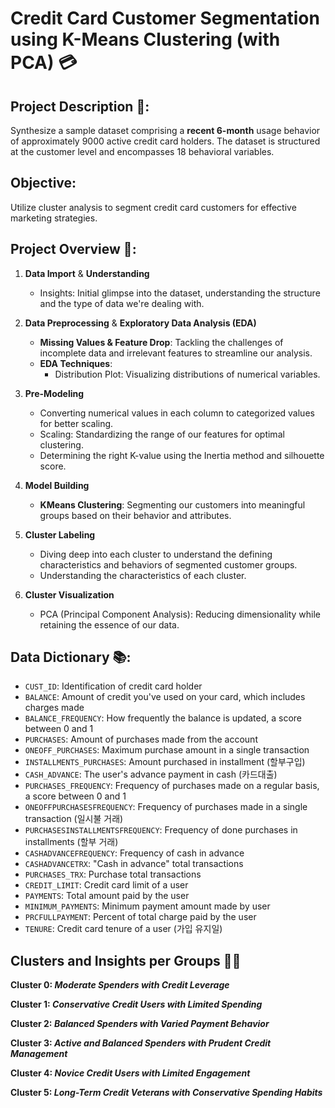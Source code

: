 # Credit Card Customer Segmentation using K-Means Clustering (with PCA) 💳

## Project Description 📌: 
Synthesize a sample dataset comprising a **recent 6-month** usage behavior of approximately 9000 active credit card holders. The dataset is structured at the customer level and encompasses 18 behavioral variables.

## Objective: 
Utilize cluster analysis to segment credit card customers for effective marketing strategies.

## Project Overview 📖: 
1. **Data Import** & **Understanding**
   - Insights: Initial glimpse into the dataset, understanding the structure and the type of data we're dealing with.

2. **Data Preprocessing** & **Exploratory Data Analysis (EDA)** 
   - **Missing Values & Feature Drop**: Tackling the challenges of incomplete data and irrelevant features to streamline our analysis.
   - **EDA Techniques**:
     - Distribution Plot: Visualizing distributions of numerical variables.

4. **Pre-Modeling**
   - Converting numerical values in each column to categorized values for better scaling.
   - Scaling: Standardizing the range of our features for optimal clustering.
   - Determining the right K-value using the Inertia method and silhouette score.

6. **Model Building** 
   - **KMeans Clustering**: Segmenting our customers into meaningful groups based on their behavior and attributes.

7. **Cluster Labeling** 
   - Diving deep into each cluster to understand the defining characteristics and behaviors of segmented customer groups.
   - Understanding the characteristics of each cluster.

8. **Cluster Visualization**
   - PCA (Principal Component Analysis): Reducing dimensionality while retaining the essence of our data.

## Data Dictionary 📚:
- `CUST_ID`: Identification of credit card holder
- `BALANCE`: Amount of credit you've used on your card, which includes charges made
- `BALANCE_FREQUENCY`: How frequently the balance is updated, a score between 0 and 1
- `PURCHASES`: Amount of purchases made from the account
- `ONEOFF_PURCHASES`: Maximum purchase amount in a single transaction
- `INSTALLMENTS_PURCHASES`: Amount purchased in installment (할부구입)
- `CASH_ADVANCE`: The user's advance payment in cash (카드대출)
- `PURCHASES_FREQUENCY`: Frequency of purchases made on a regular basis, a score between 0 and 1
- `ONEOFFPURCHASESFREQUENCY`: Frequency of purchases made in a single transaction (일시불 거래)
- `PURCHASESINSTALLMENTSFREQUENCY`: Frequency of done purchases in installments (할부 거래)
- `CASHADVANCEFREQUENCY`: Frequency of cash in advance
- `CASHADVANCETRX`: "Cash in advance" total transactions
- `PURCHASES_TRX`: Purchase total transactions
- `CREDIT_LIMIT`: Credit card limit of a user
- `PAYMENTS`: Total amount paid by the user
- `MINIMUM_PAYMENTS`: Minimum payment amount made by user
- `PRCFULLPAYMENT`: Percent of total charge paid by the user
- `TENURE`: Credit card tenure of a user (가입 유지일)

## Clusters and Insights per Groups 🙌🏻
**Cluster 0: *Moderate Spenders with Credit Leverage***

**Cluster 1: *Conservative Credit Users with Limited Spending***

**Cluster 2: *Balanced Spenders with Varied Payment Behavior***

**Cluster 3: *Active and Balanced Spenders with Prudent Credit Management***

**Cluster 4: *Novice Credit Users with Limited Engagement***

**Cluster 5: *Long-Term Credit Veterans with Conservative Spending Habits***

